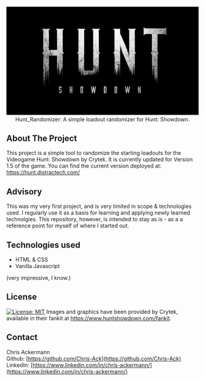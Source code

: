 <p align="center">
</p>    
<p align="center">
<img src="assets/Hunt_Logo_Textured_White.jpg">
Hunt_Randomizer: A simple loadout randomizer for Hunt: Showdown.
</p>  

## About The Project

This project is a simple tool to randomize the starting loadouts for the Videogame Hunt: Showdown by Crytek.
It is currently updated for Version 1.5 of the game. You can find the current version deployed at:
<https://hunt.distractech.com/>

## Advisory

This was my very first project, and is very limited in scope & technologies used. I regularly use it as a basis for learning and applying newly learned technolgies.
This repository, however, is intended to stay as is - as a a reference point for myself of where I started out.

## Technologies used

- HTML & CSS
- Vanilla Javascript

(very impressive, I know.)

## License

[![License: MIT](https://img.shields.io/badge/License-MIT-yellow.svg)](https://opensource.org/licenses/MIT)
Images and graphics have been provided by Crytek, available in their fankit at <https://www.huntshowdown.com/fankit>.

## Contact

Chris Ackermann
<br />
Github: [https://github.com/Chris-Ack](https://github.com/Chris-Ack)
<br />
LinkedIn: [https://www.linkedin.com/in/chris-ackermann/](https://www.linkedin.com/in/chris-ackermann/)

